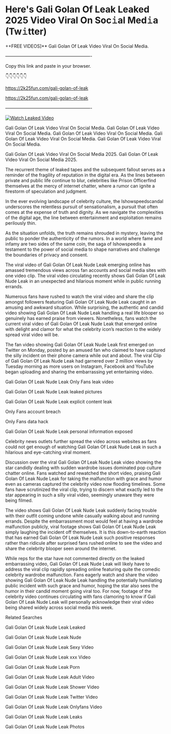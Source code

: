 # Here's Gali Golan Of Leak Leaked 2025 Video Viral On Soc𝚒al Med𝚒a (Tw𝚒tter)

++FREE VIDEOS]** Gali Golan Of Leak Video Viral On Social Media.

———————————————————-

Copy this link and paste in your browser.

👇👇👇👇👇👇

https://2k25fun.com/gali-golan-of-leak

https://2k25fun.com/gali-golan-of-leak

———————————————————-

[![Watch Leaked Video](https://miro.medium.com/v2/resize:fit:828/format:webp/1*cilzJN44JGOrTw9NJCrNHA.gif "Watch Leaked Video")](https://2k25fun.com/gali-golan-of-leak)

Gali Golan Of Leak Video Viral On Social Media. Gali Golan Of Leak Video Viral On Social Media. Gali Golan Of Leak Video Viral On Social Media. Gali Golan Of Leak Video Viral On Social Media. Gali Golan Of Leak Video Viral On Social Media.

Gali Golan Of Leak Video Viral On Social Media 2025. Gali Golan Of Leak Video Viral On Social Media 2025.

The recurrent theme of leaked tapes and the subsequent fallout serves as a reminder of the fragility of reputation in the digital era. As the lines between private and public life continue to blur, celebrities like Prison Officerfind themselves at the mercy of internet chatter, where a rumor can ignite a firestorm of speculation and judgment.

In the ever evolving landscape of celebrity culture, the Ishowspeedscandal underscores the relentless pursuit of sensationalism, a pursuit that often comes at the expense of truth and dignity. As we navigate the complexities of the digital age, the line between entertainment and exploitation remains perilously thin.

As the situation unfolds, the truth remains shrouded in mystery, leaving the public to ponder the authenticity of the rumors. In a world where fame and infamy are two sides of the same coin, the saga of Ishowspeedis a testament to the power of social media to shape narratives and challenge the boundaries of privacy and consent.

The viral video of Gali Golan Of Leak Nude Leak emerging online has amassed tremendous views across fan accounts and social media sites with one video clip. The viral video circulating recently shows Gali Golan Of Leak Nude Leak in an unexpected and hilarious moment while in public running errands.

Numerous fans have rushed to watch the viral video and share the clip amongst followers featuring Gali Golan Of Leak Nude Leak caught in an amusing and awkward situation. While surprising, the authentic and candid video showing Gali Golan Of Leak Nude Leak handling a real life blooper so genuinely has earned praise from viewers. Nonetheless, fans watch the current viral video of Gali Golan Of Leak Nude Leak that emerged online with delight and clamor for what the celebrity icon’s reaction to the widely spread viral video will be.

The fan video showing Gali Golan Of Leak Nude Leak first emerged on Twitter on Monday, posted by an amused fan who claimed to have captured the silly incident on their phone camera while out and about. The viral Clip of Gali Golan Of Leak Nude Leak had garnered over 2 million views by Tuesday morning as more users on Instagram, Facebook and YouTube began uploading and sharing the embarrassing yet entertaining video.

Gali Golan Of Leak Nude Leak Only Fans leak video

Gali Golan Of Leak Nude Leak leaked pictures

Gali Golan Of Leak Nude Leak explicit content leak

Only Fans account breach

Only Fans data hack

Gali Golan Of Leak Nude Leak personal information exposed

Celebrity news outlets further spread the video across websites as fans could not get enough of watching Gali Golan Of Leak Nude Leak in such a hilarious and eye-catching viral moment.

Discussion over the viral Gali Golan Of Leak Nude Leak video showing the star candidly dealing with sudden wardrobe issues dominated pop culture chatter online. Fans watched and rewatched the short video, praising Gali Golan Of Leak Nude Leak for taking the malfunction with grace and humor even as cameras captured the celebrity video now flooding timelines. Some fans have scrutinized the viral clip, trying to discern what exactly led to the star appearing in such a silly viral video, seemingly unaware they were being filmed.

The video shows Gali Golan Of Leak Nude Leak suddenly facing trouble with their outfit coming undone while casually walking about and running errands. Despite the embarrassment most would feel at having a wardrobe malfunction publicly, viral footage shows Gali Golan Of Leak Nude Leak simply laughing the incident off themselves. It is this down-to-earth reaction that has earned Gali Golan Of Leak Nude Leak such positive responses rather than ridicule after surprised fans rushed online to see the video and share the celebrity blooper seen around the internet.

While reps for the star have not commented directly on the leaked embarrassing video, Gali Golan Of Leak Nude Leak will likely have to address the viral clip rapidly spreading online featuring quite the comedic celebrity wardrobe malfunction. Fans eagerly watch and share the video showing Gali Golan Of Leak Nude Leak handling the potentially humiliating public incident with such grace and humor, hoping the star also sees the humor in their candid moment going viral too. For now, footage of the celebrity video continues circulating with fans clamoring to know if Gali Golan Of Leak Nude Leak will personally acknowledge their viral video being shared widely across social media this week.

Related Searches

Gali Golan Of Leak Nude Leak Leaked

Gali Golan Of Leak Nude Leak Nude

Gali Golan Of Leak Nude Leak Sexy Video

Gali Golan Of Leak Nude Leak xxx Video

Gali Golan Of Leak Nude Leak Porn

Gali Golan Of Leak Nude Leak Adult Video

Gali Golan Of Leak Nude Leak Shower Video

Gali Golan Of Leak Nude Leak Twitter Video

Gali Golan Of Leak Nude Leak Onlyfans Video

Gali Golan Of Leak Nude Leak Leaks

Gali Golan Of Leak Nude Leak Photos
